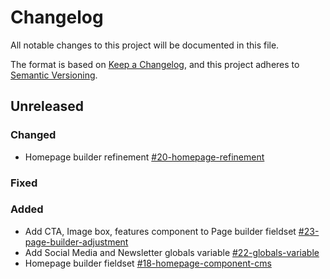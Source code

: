 # Changelog
All notable changes to this project will be documented in this file.

The format is based on [Keep a Changelog](https://keepachangelog.com/en/1.0.0/),
and this project adheres to [Semantic Versioning](https://semver.org/spec/v2.0.0.html).

## Unreleased

### Changed
- Homepage builder refinement [#20-homepage-refinement](https://gitlab.com/catalyzecommunications/statamic-boilerplate/-/issues/20)

### Fixed


### Added
- Add CTA, Image box, features component to Page builder fieldset [#23-page-builder-adjustment](https://gitlab.com/catalyzecommunications/statamic-boilerplate/-/issues/23)
- Add Social Media and Newsletter globals variable [#22-globals-variable](https://gitlab.com/catalyzecommunications/statamic-boilerplate/-/issues/22)
- Homepage builder fieldset [#18-homepage-component-cms](https://gitlab.com/catalyzecommunications/statamic-boilerplate/-/issues/18)
